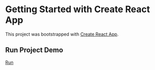 # Getting Started with Create React App

This project was bootstrapped with [Create React App](https://github.com/facebook/create-react-app).

## Run Project Demo

[Run](weather-forecast-app-livid.vercel.app)
